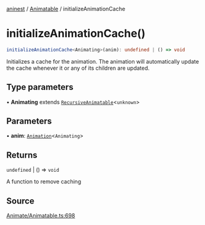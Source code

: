 [aninest](../../index.md) / [Animatable](../index.md) / initializeAnimationCache

# initializeAnimationCache()

```ts
initializeAnimationCache<Animating>(anim): undefined | () => void
```

Initializes a cache for the animation. The animation will automatically update the cache whenever it or any of its children are updated.

## Type parameters

• **Animating** extends [`RecursiveAnimatable`](../type-aliases/RecursiveAnimatable.md)\<`unknown`\>

## Parameters

• **anim**: [`Animation`](../type-aliases/Animation.md)\<`Animating`\>

## Returns

`undefined` \| () => `void`

A function to remove caching

## Source

[Animate/Animatable.ts:698](https://github.com/zphrs/aninest/blob/df0807b/src/Animate/Animatable.ts#L698)
